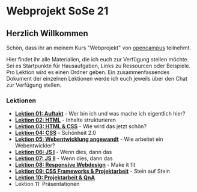 # Webprojekt SoSe 21

## Herzlich Willkommen

Schön, dass ihr an meinem Kurs "Webprojekt" von [opencampus](https://edu.opencampus.sh/) teilnehmt.

Hier findet ihr alle Materialien, die ich euch zur Verfügung stellen möchte. Sei es Startpunkte für Hausaufgaben, Links zu Ressourcen oder Beispiele. Pro Lektion wird es einen Ordner geben. Ein zusammenfassendes Dokument der einzelnen Lektionen werde ich euch jeweils über den Chat zur Verfügung stellen.

### Lektionen

- [**Lektion 01: Auftakt**](https://github.com/bastibuck/webprojekt-sose-21/tree/main/lesson-01) - Wer bin ich und was mache ich eigentlich hier?
- [**Lektion 02: HTML**](https://github.com/bastibuck/webprojekt-sose-21/tree/main/lesson-02) - Inhalte strukturieren
- [**Lektion 03: HTML & CSS**](https://github.com/bastibuck/webprojekt-sose-21/tree/main/lesson-03) - Wie wird das jetzt schön?
- [**Lektion 04: CSS**](https://github.com/bastibuck/webprojekt-sose-21/tree/main/lesson-04) - Schönheit 2.0
- [**Lektion 05: Webentwicklung angewandt**](https://github.com/bastibuck/webprojekt-sose-21/tree/main/lesson-05) - Wie arbeitet ein Webentwickler?
- [**Lektion 06: JS I**](https://github.com/bastibuck/webprojekt-sose-21/tree/main/lesson-06) - Wenn dies, dann das
- [**Lektion 07: JS II**](https://github.com/bastibuck/webprojekt-sose-21/tree/main/lesson-07) - Wenn dies, dann das
- [**Lektion 08: Responsive Webdesign**](https://github.com/bastibuck/webprojekt-sose-21/tree/main/lesson-08) - Make it fit
- [**Lektion 09: CSS Frameworks & Projektarbeit**](https://github.com/bastibuck/webprojekt-sose-21/tree/main/lesson-09) - Stein auf Stein
- [**Lektion 10: Projektarbeit & QnA**](https://github.com/bastibuck/webprojekt-sose-21/tree/main/lesson-10)
- Lektion 11: Präsentationen
